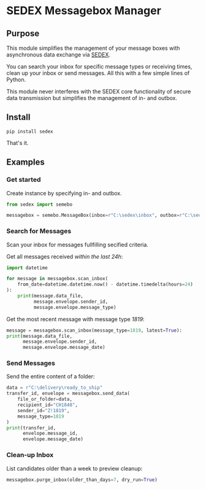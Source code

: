 # SEDEX Messagebox Manager

## Purpose
This module simplifies the management of your message boxes with asynchronous data exchange via [SEDEX](https://www.bfs.admin.ch/bfs/de/home/register/personenregister/sedex/asynchron.html).


You can search your inbox for specific message types or receiving times, clean up your inbox or send messages.
All this with a few simple lines of Python.

This module never interferes with the SEDEX core functionality of secure data transmission but simplifies the management of in- and outbox.

## Install
``pip install sedex``

That's it.

## Examples
### Get started
Create instance by specifying in- and outbox.
```python
from sedex import semebo

messagebox = semebo.MessageBox(inbox=r"C:\sedex\inbox", outbox=r"C:\sedex\outbox")
```

### Search for Messages
Scan your inbox for messages fullfilling secified criteria.
  
Get all messages received _within the last 24h_:
```python
import datetime

for message in messagebox.scan_inbox(
    from_date=datetime.datetime.now() - datetime.timedelta(hours=24)
):
    print(message.data_file,
          message.envelope.sender_id,
          message.envelope.message_type)
```

Get the most recent message with message type _1819_:
```python
message = messagebox.scan_inbox(message_type=1819, latest=True):
print(message.data_file,
      message.envelope.sender_id,
      message.envelope.message_date)
```
### Send Messages
Send the entire content of a folder:
```python
data = r"C:\delivery\ready_to_ship"
transfer_id, envelope = messagebox.send_data(
    file_or_folder=data, 
    recipient_id="CH1848",
    sender_id="Z!1819",
    message_type=1819
)
print(transfer_id,
      envelope.message_id,
      envelope.message_date)
```

### Clean-up Inbox
List candidates older than a week to preview cleanup:
```python
messagebox.purge_inbox(older_than_days=7, dry_run=True)
```